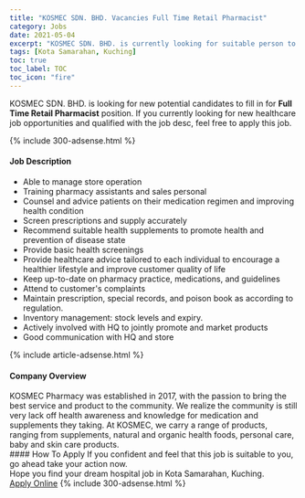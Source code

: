 ```yaml
---
title: "KOSMEC SDN. BHD. Vacancies Full Time Retail Pharmacist" 
category: Jobs 
date: 2021-05-04 
excerpt: "KOSMEC SDN. BHD. is currently looking for suitable person to fill in the Full Time Retail Pharmacist which positioned at Kota Samarahan, Kuching" 
tags: [Kota Samarahan, Kuching] 
toc: true 
toc_label: TOC 
toc_icon: "fire" 
--- 
```


<p>KOSMEC SDN. BHD. is looking for new potential candidates to fill in for <b>Full Time Retail Pharmacist</b> position. If you currently looking for new healthcare job opportunities and qualified with the job desc, feel free to apply this job.
</p>{% include 300-adsense.html %} 
<div><div><h4>Job Description</h4></div><div><div><span><div><ul><li>Able to manage store operation</li><li>Training pharmacy assistants and sales personal</li><li>Counsel and advice patients on their medication regimen and improving health condition</li><li>Screen prescriptions and supply accurately</li><li>Recommend suitable health supplements to promote health and prevention of disease state</li><li>Provide basic health screenings</li><li>Provide healthcare advice tailored to each individual to encourage a healthier lifestyle and improve customer quality of life</li><li>Keep up-to-date on pharmacy practice, medications, and guidelines</li><li>Attend to customer's complaints</li><li>Maintain prescription, special records, and poison book as according to regulation.</li><li>Inventory management: stock levels and expiry.</li><li>Actively involved with HQ to jointly promote and market products</li><li>Good communication with HQ and store</li></ul></div></span></div></div></div> 
{% include article-adsense.html %} 
<div><div><h4>Company Overview</h4></div><div><div><span><div><div>KOSMEC Pharmacy was established in 2017, with the passion to bring the best service and product to the community. We realize the community is still very lack off health awareness and knowledge for medication and supplements they taking. At KOSMEC, we carry a range of products, ranging from supplements, natural and organic health foods, personal care, baby and skin care products.</div></div></span></div></div></div> 
#### How To Apply 
If you confident and feel that this job is suitable to you, go ahead take your action now. <br/> 
Hope you find your dream hospital job in Kota Samarahan, Kuching. <br/> 
<a href="https://www.jobstreet.com.my/en/job/full-time-retail-pharmacist-4540386?jobId=jobstreet-my-job-4540386" class="btn btn--warning" target="_blank" rel="nofollow noopenner">Apply Online</a> 
{% include 300-adsense.html %} 
